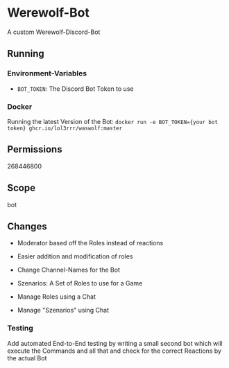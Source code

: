 # Werewolf-Bot
A custom Werewolf-Discord-Bot

## Running
### Environment-Variables
* `BOT_TOKEN`: The Discord Bot Token to use
### Docker
Running the latest Version of the Bot:
`docker run -e BOT_TOKEN={your bot token} ghcr.io/lol3rrr/waswolf:master`

## Permissions
268446800
## Scope
bot

## Changes
* Moderator based off the Roles instead of reactions
* Easier addition and modification of roles
* Change Channel-Names for the Bot

* Szenarios: A Set of Roles to use for a Game
* Manage Roles using a Chat
* Manage "Szenarios" using Chat

### Testing
Add automated End-to-End testing by writing a small second bot which will execute
the Commands and all that and check for the correct Reactions by the actual Bot
